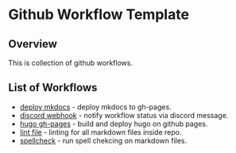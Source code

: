 # Github Workflow Template

## Overview

This is collection of github workflows.

## List of Workflows

- [deploy mkdocs](./deploy-mkdocs.yml) - deploy mkdocs to gh-pages.
- [discord webhook](./discord-webhook.yml) - notify workflow status via discord message.
- [hugo gh-pages](./hugo-gh-pages.yml) - build and deploy hugo on github pages.
- [lint file](./lint.yml) - linting for all markdown files inside repo.
- [spellcheck](./spellcheck.yml) - run spell chekcing on markdown files.
